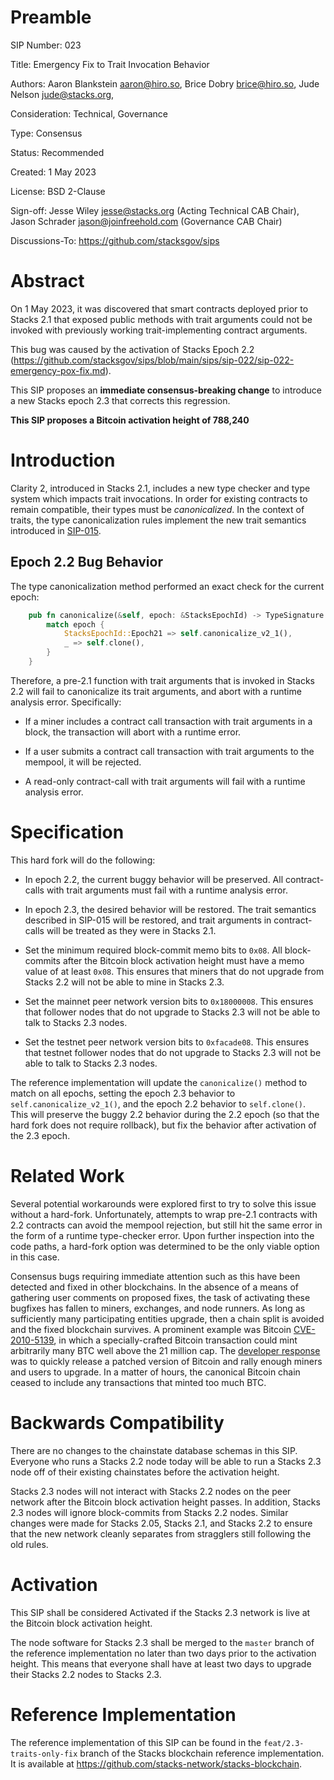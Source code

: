 # Preamble

SIP Number: 023

Title: Emergency Fix to Trait Invocation Behavior

Authors:
    Aaron Blankstein <aaron@hiro.so>,
    Brice Dobry <brice@hiro.so>,
    Jude Nelson <jude@stacks.org>,

Consideration: Technical, Governance

Type: Consensus

Status: Recommended

Created: 1 May 2023

License: BSD 2-Clause

Sign-off: Jesse Wiley <jesse@stacks.org> (Acting Technical CAB Chair), Jason Schrader <jason@joinfreehold.com> (Governance CAB Chair)

Discussions-To: https://github.com/stacksgov/sips

# Abstract

On 1 May 2023, it was discovered that smart contracts deployed prior to Stacks 2.1
that exposed public methods with
trait arguments could not be invoked with previously working trait-implementing
contract arguments.

This bug was caused by the activation of Stacks Epoch 2.2 (https://github.com/stacksgov/sips/blob/main/sips/sip-022/sip-022-emergency-pox-fix.md).

This SIP proposes an **immediate consensus-breaking change** to
introduce a new Stacks epoch 2.3 that corrects this regression.

**This SIP proposes a Bitcoin activation height of 788,240**

# Introduction

Clarity 2, introduced in Stacks 2.1, includes a new type checker and type system which
impacts trait invocations. In order for existing contracts to remain
compatible, their types must be _canonicalized_. In the context of traits,
the type canonicalization rules implement the new trait semantics introduced in
[SIP-015](./sips/sip-015/sip-015-network-upgrade.md).

## Epoch 2.2 Bug Behavior

The type canonicalization method performed an exact check for the current epoch:

```rust
    pub fn canonicalize(&self, epoch: &StacksEpochId) -> TypeSignature {
        match epoch {
            StacksEpochId::Epoch21 => self.canonicalize_v2_1(),
            _ => self.clone(),
        }
    }
```

Therefore, a pre-2.1 function with trait arguments that is invoked in Stacks 2.2
will fail to canonicalize its trait arguments, and abort with a
runtime analysis error. Specifically:

* If a miner includes a contract call transaction with trait arguments in a block, the transaction will abort with a runtime error.

* If a user submits a contract call transaction with trait arguments to the
  mempool, it will be rejected.

* A read-only contract-call with trait arguments will fail with a runtime
  analysis error.

# Specification

This hard fork will do the following:

* In epoch 2.2, the current buggy behavior will be preserved.  All
  contract-calls with trait arguments must fail with a runtime analysis error.

* In epoch 2.3, the desired behavior will be restored.  The trait semantics
  described in SIP-015 will be restored, and trait arguments in
  contract-calls will be treated as they were in Stacks 2.1.

* Set the minimum required block-commit memo bits to `0x08`.  All block-commits
  after the Bitcoin block activation height must have a memo value of at least
`0x08`.  This ensures that miners that do not upgrade from Stacks 2.2 will not
be able to mine in Stacks 2.3.

* Set the mainnet peer network version bits to `0x18000008`.  This ensures that follower
  nodes that do not upgrade to Stacks 2.3 will not be able to talk to Stacks
2.3 nodes.

* Set the testnet peer network version bits to `0xfacade08`.  This ensures that
  testnet follower nodes that do not upgrade to Stacks 2.3 will not be able to
talk to Stacks 2.3 nodes.

The reference implementation will update the `canonicalize()` method to match on all epochs, setting
the epoch 2.3 behavior to `self.canonicalize_v2_1()`, and the epoch 2.2 behavior to `self.clone()`.
This will preserve the buggy 2.2 behavior during the 2.2 epoch (so that the
hard fork does not require rollback), but fix the behavior after activation
of the 2.3 epoch.

# Related Work

Several potential workarounds were explored first to try to solve this issue without a hard-fork. 
Unfortunately, attempts to wrap pre-2.1 contracts with 2.2 contracts can avoid the mempool rejection, 
but still hit the same error in the form of a runtime type-checker error.
Upon further inspection into the code paths, a hard-fork option was determined to be the only viable option in this case.

Consensus bugs requiring immediate attention such as this
have been detected and fixed in other blockchains.  In the
absence of a means of gathering user comments on proposed fixes, the task of
activating these bugfixes has fallen to miners, exchanges, and node runners.  As
long as sufficiently many participating entities upgrade, then a chain split is
avoided and the fixed blockchain survives.  A prominent example was Bitcoin
[CVE-2010-5139](https://www.cvedetails.com/cve/CVE-2010-5139/), in which a
specially-crafted Bitcoin transaction could mint arbitrarily many BTC well above
the 21 million cap.  The [developer
response](https://bitcointalk.org/index.php?topic=823.0) was to quickly release
a patched version of Bitcoin and rally enough miners and users to upgrade.  In a
matter of hours, the canonical Bitcoin chain ceased to include any transactions
that minted too much BTC.

# Backwards Compatibility

There are no changes to the chainstate database schemas in this SIP.  Everyone
who runs a Stacks 2.2 node today will be able to run a Stacks 2.3 node off of
their existing chainstates before the activation height.

Stacks 2.3 nodes will not interact with Stacks 2.2 nodes on the peer
network after the Bitcoin block activation height passes.  In
addition, Stacks 2.3 nodes will ignore block-commits from Stacks 2.2
nodes.  Similar changes were made for Stacks 2.05, Stacks 2.1, and
Stacks 2.2 to ensure that the new network cleanly separates from
stragglers still following the old rules.

# Activation

This SIP shall be considered Activated if the Stacks 2.3 network is live at the
Bitcoin block activation height.

The node software for Stacks 2.3 shall be merged to the `master` branch of the
reference implementation no later than two days prior to the activation
height. This means that everyone shall have at least two days to upgrade
their Stacks 2.2 nodes to Stacks 2.3.

# Reference Implementation

The reference implementation of this SIP can be found in the
`feat/2.3-traits-only-fix` branch of
the Stacks blockchain reference implementation.  It is available at
https://github.com/stacks-network/stacks-blockchain.
